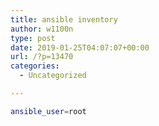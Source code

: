 ```yaml
---
title: ansible inventory
author: w1100n
type: post
date: 2019-01-25T04:07:07+00:00
url: /?p=13470
categories:
  - Uncategorized

---
```

```bash
ansible_user=root
```